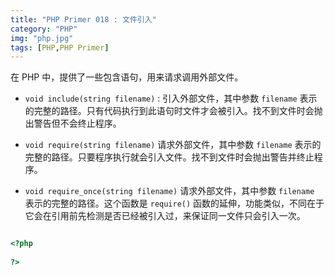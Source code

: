 ```yaml
---
title: "PHP Primer 018 : 文件引入"
category: "PHP"
img: "php.jpg"
tags: [PHP,PHP Primer]
---
```

在 PHP 中，提供了一些包含语句，用来请求调用外部文件。

*  `void include(string filename)` : 引入外部文件，其中参数 `filename` 表示的完整的路径。只有代码执行到此语句时文件才会被引入。找不到文件时会抛出警告但不会终止程序。

* `void require(string filename)` 请求外部文件，其中参数 `filename` 表示的完整的路径。只要程序执行就会引入文件。找不到文件时会抛出警告并终止程序。

* `void require_once(string filename)` 请求外部文件，其中参数 `filename` 表示的完整的路径。这个函数是 `require()` 函数的延伸，功能类似，不同在于它会在引用前先检测是否已经被引入过，来保证同一文件只会引入一次。

```php

<?php
 
?>

```






